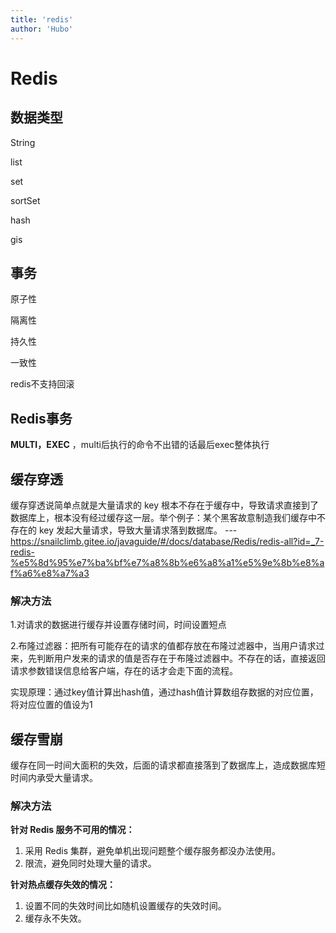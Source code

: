 ```yaml
---
title: 'redis'
author: 'Hubo'
---
```




# Redis



## 数据类型

String

list

set

sortSet

hash

gis

## 事务

原子性

隔离性

持久性

一致性

redis不支持回滚

## Redis事务

**MULTI，EXEC** ，multi后执行的命令不出错的话最后exec整体执行

## 缓存穿透

缓存穿透说简单点就是大量请求的 key 根本不存在于缓存中，导致请求直接到了数据库上，根本没有经过缓存这一层。举个例子：某个黑客故意制造我们缓存中不存在的 key 发起大量请求，导致大量请求落到数据库。 ---https://snailclimb.gitee.io/javaguide/#/docs/database/Redis/redis-all?id=_7-redis-%e5%8d%95%e7%ba%bf%e7%a8%8b%e6%a8%a1%e5%9e%8b%e8%af%a6%e8%a7%a3

### 解决方法

1.对请求的数据进行缓存并设置存储时间，时间设置短点

2.布隆过滤器：把所有可能存在的请求的值都存放在布隆过滤器中，当用户请求过来，先判断用户发来的请求的值是否存在于布隆过滤器中。不存在的话，直接返回请求参数错误信息给客户端，存在的话才会走下面的流程。 

​	实现原理：通过key值计算出hash值，通过hash值计算数组存数据的对应位置，将对应位置的值设为1

## 缓存雪崩

缓存在同一时间大面积的失效，后面的请求都直接落到了数据库上，造成数据库短时间内承受大量请求。

### 解决方法

**针对 Redis 服务不可用的情况：**

1. 采用 Redis 集群，避免单机出现问题整个缓存服务都没办法使用。
2. 限流，避免同时处理大量的请求。

**针对热点缓存失效的情况：**

1. 设置不同的失效时间比如随机设置缓存的失效时间。
2. 缓存永不失效。